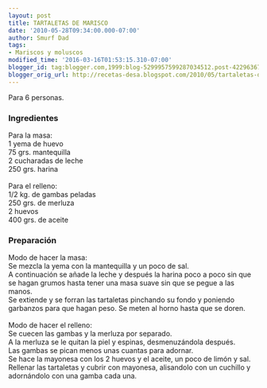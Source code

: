 ```yaml
---
layout: post
title: TARTALETAS DE MARISCO
date: '2010-05-28T09:34:00.000-07:00'
author: Smurf Dad
tags:
- Mariscos y moluscos
modified_time: '2016-03-16T01:53:15.310-07:00'
blogger_id: tag:blogger.com,1999:blog-5299957599287034512.post-4229636768450481999
blogger_orig_url: http://recetas-desa.blogspot.com/2010/05/tartaletas-de-marisco.html
---
```


Para 6 personas.<br /><h3>Ingredientes</h3>Para la masa:<br />1 yema de huevo<br />75 grs. mantequilla<br />2 cucharadas de leche<br />250 grs. harina<br /><br />Para el relleno:<br />1/2 kg. de gambas peladas<br />250 grs. de merluza<br />2 huevos<br />400 grs. de aceite<br /><h3>Preparación</h3>Modo de hacer la masa:<br />Se mezcla la yema con la mantequilla y un poco de sal.<br />A continuación se añade la leche y después la harina poco a poco sin que se hagan grumos hasta tener una masa suave sin que se pegue a las manos.<br />Se extiende y se forran las tartaletas pinchando su fondo y poniendo garbanzos para que hagan peso. Se meten al horno hasta que se doren.<br /><br />Modo de hacer el relleno:<br />Se cuecen las gambas y la merluza por separado.<br />A la merluza se le quitan la piel y espinas, desmenuzándola después.<br />Las gambas se pican menos unas cuantas para adornar.<br />Se hace la mayonesa con los 2 huevos y el aceite, un poco de limón y sal.<br />Rellenar las tartaletas y cubrir con mayonesa, alisandolo con un cuchillo y adornándolo con una gamba cada una.